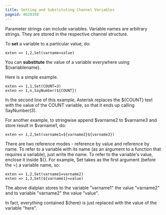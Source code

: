 ```yaml
---
title: Setting and Substituting Channel Variables
pageid: 4620350
---
```


Parameter strings can include variables. Variable names are arbitrary strings. They are stored in the respective channel structure.

To **set** a variable to a particular value, do:

```
exten => 1,2,Set(varname=value)

```

You can **substitute** the value of a variable everywhere using ${variablename}.

Here is a simple example.

```
exten => 1,1,Set(COUNT=3)
exten => 1,n,SayNumber(${COUNT})

```

In the second line of this example, Asterisk replaces the ${COUNT} text with the value of the COUNT variable, so that it ends up calling SayNumber(3).

For another example, to stringwise append $varname2 to $varname3 and store result in $varname1, do:

```
exten => 1,2,Set(varname1=${varname2}${varname3})

```

There are two reference modes - reference by value and reference by name. To refer to a variable with its name (as an argument to a function that requires a variable), just write the name. To refer to the variable's value, enclose it inside ${}. For example, Set takes as the first argument (before the =) a variable name, so:

```
exten => 1,2,Set(varname1=varname2)
exten => 1,3,Set(${varname1}=value)

```

The above dialplan stores to the variable "varname1" the value "varname2" and to variable "varname2" the value "value".

In fact, everything contained ${here} is just replaced with the value of the variable "here".
